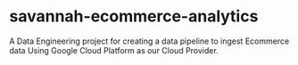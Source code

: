 # savannah-ecommerce-analytics
A Data Engineering project for creating a data pipeline to ingest Ecommerce data Using Google Cloud Platform as our Cloud Provider.
